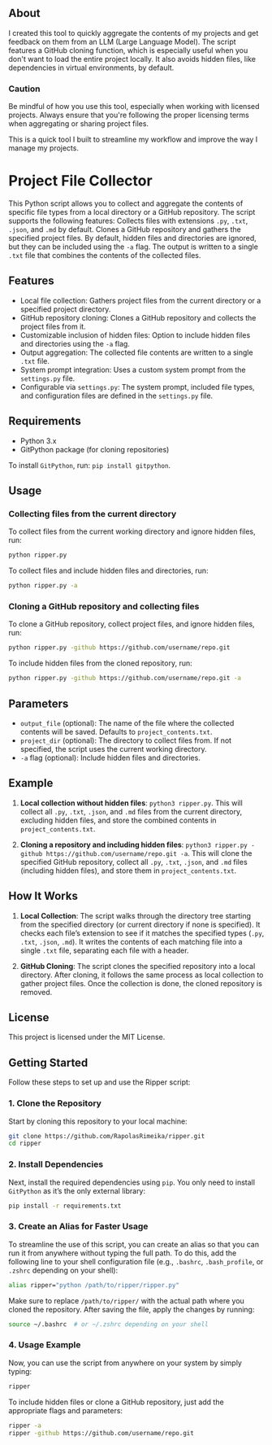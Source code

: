 ## About

I created this tool to quickly aggregate the contents of my projects and get feedback on them from an LLM (Large Language Model). The script features a GitHub cloning function, which is especially useful when you don't want to load the entire project locally. It also avoids hidden files, like dependencies in virtual environments, by default.

### Caution

Be mindful of how you use this tool, especially when working with licensed projects. Always ensure that you're following the proper licensing terms when aggregating or sharing project files.

This is a quick tool I built to streamline my workflow and improve the way I manage my projects.


# Project File Collector

This Python script allows you to collect and aggregate the contents of specific file types from a local directory or a GitHub repository. The script supports the following features: Collects files with extensions `.py`, `.txt`, `.json`, and `.md` by default. Clones a GitHub repository and gathers the specified project files. By default, hidden files and directories are ignored, but they can be included using the `-a` flag. The output is written to a single `.txt` file that combines the contents of the collected files.

## Features

- Local file collection: Gathers project files from the current directory or a specified project directory.
- GitHub repository cloning: Clones a GitHub repository and collects the project files from it.
- Customizable inclusion of hidden files: Option to include hidden files and directories using the `-a` flag.
- Output aggregation: The collected file contents are written to a single `.txt` file.
- System prompt integration: Uses a custom system prompt from the `settings.py` file.
- Configurable via `settings.py`: The system prompt, included file types, and configuration files are defined in the `settings.py` file.


## Requirements

- Python 3.x
- GitPython package (for cloning repositories)

To install `GitPython`, run: `pip install gitpython`.

## Usage

### Collecting files from the current directory

To collect files from the current working directory and ignore hidden files, run:

```bash
python ripper.py
```

To collect files and include hidden files and directories, run:

```bash
python ripper.py -a
```

### Cloning a GitHub repository and collecting files

To clone a GitHub repository, collect project files, and ignore hidden files, run:

```bash
python ripper.py -github https://github.com/username/repo.git
```

To include hidden files from the cloned repository, run:

```bash
python ripper.py -github https://github.com/username/repo.git -a
```

## Parameters

- `output_file` (optional): The name of the file where the collected contents will be saved. Defaults to `project_contents.txt`.
- `project_dir` (optional): The directory to collect files from. If not specified, the script uses the current working directory.
- `-a` flag (optional): Include hidden files and directories.

## Example

1. **Local collection without hidden files**: `python3 ripper.py`. This will collect all `.py`, `.txt`, `.json`, and `.md` files from the current directory, excluding hidden files, and store the combined contents in `project_contents.txt`.

2. **Cloning a repository and including hidden files**: `python3 ripper.py -github https://github.com/username/repo.git -a`. This will clone the specified GitHub repository, collect all `.py`, `.txt`, `.json`, and `.md` files (including hidden files), and store them in `project_contents.txt`.

## How It Works

1. **Local Collection**: The script walks through the directory tree starting from the specified directory (or current directory if none is specified). It checks each file’s extension to see if it matches the specified types (`.py`, `.txt`, `.json`, `.md`). It writes the contents of each matching file into a single `.txt` file, separating each file with a header.

2. **GitHub Cloning**: The script clones the specified repository into a local directory. After cloning, it follows the same process as local collection to gather project files. Once the collection is done, the cloned repository is removed.

## License

This project is licensed under the MIT License.

## Getting Started

Follow these steps to set up and use the Ripper script:

### 1. Clone the Repository

Start by cloning this repository to your local machine:

```bash
git clone https://github.com/RapolasRimeika/ripper.git
cd ripper
```

### 2. Install Dependencies

Next, install the required dependencies using `pip`. You only need to install `GitPython` as it’s the only external library:

```bash
pip install -r requirements.txt
```

### 3. Create an Alias for Faster Usage

To streamline the use of this script, you can create an alias so that you can run it from anywhere without typing the full path. To do this, add the following line to your shell configuration file (e.g., `.bashrc`, `.bash_profile`, or `.zshrc` depending on your shell):

```bash
alias ripper="python /path/to/ripper/ripper.py"
```

Make sure to replace `/path/to/ripper/` with the actual path where you cloned the repository. After saving the file, apply the changes by running:

```bash
source ~/.bashrc  # or ~/.zshrc depending on your shell
```

### 4. Usage Example

Now, you can use the script from anywhere on your system by simply typing:

```bash
ripper
```

To include hidden files or clone a GitHub repository, just add the appropriate flags and parameters:

```bash
ripper -a
ripper -github https://github.com/username/repo.git
```
